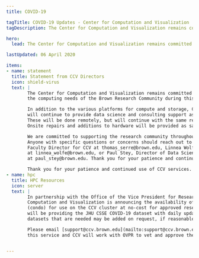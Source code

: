 ```yaml
---
title: COVID-19

tagTitle: COVID-19 Updates - Center for Computation and Visualization
tagDescription: The Center for Computation and Visualization remains committed to supporting the computing needs of the Brown Research Community during this difficult time.

hero:
  lead: The Center for Computation and Visualization remains committed to supporting the computing needs of the Brown Research Community during this difficult time.

lastUpdated: 06 April 2020

items:
- name: statement
  title: Statement from CCV Directors
  icon: shield-virus
  text: |
        The Center for Computation and Visualization remains committed to supporting
        the computing needs of the Brown Research Community during this difficult time.

        In addition to the various platforms for compute and storage, CCV staff
        will continue to provide data science and consulting support as well as office hours and workshops.
        These will be done remotely, but will continue with the same regularity as was provided on campus.
        Onsite repairs and additions to hardware will be provided as safety permits.

        We are committed to supporting the research community throughout this pandemic.
        Anyone with specific questions or concerns should reach out to Thomas Serre,
        Faculty Director for CCV at thomas_serre@brown.edu, Linnea Wolfe, Operating Director for CCV
        at linnea_wolfe@brown.edu, or Paul Stey, Director of Data Science and Scientific Computing
        at paul_stey@brown.edu. Thank you for your patience and continued use of CCV services.

        Thank you for your patience and continued use of CCV services.
- name: hpc
  title: HPC Resources
  icon: server
  text: |
        In partnership with the Office of the Vice President for Research, the Center for
        Computation and Visualization is announcing the availability of HPC compute resources
        (condo) for use on the CCV cluster at no-cost for approved research. In addition, we
        will be providing the JHU CSSE COVID-19 dataset with daily updates. Other public
        datasets that are needed may be added on request, if reasonable.

        Please email [support@ccv.brown.edu](mailto:support@ccv.brown.edu) to ask for
        this service and CCV will work with OVPR to vet and approve the request.


---
```


